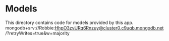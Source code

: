 # Models

This directory contains code for models provided by this app.
mongodb+srv://Robbie:HhpO3zvURq6Rnzuy@cluster0.c9uqb.mongodb.net/?retryWrites=true&w=majority